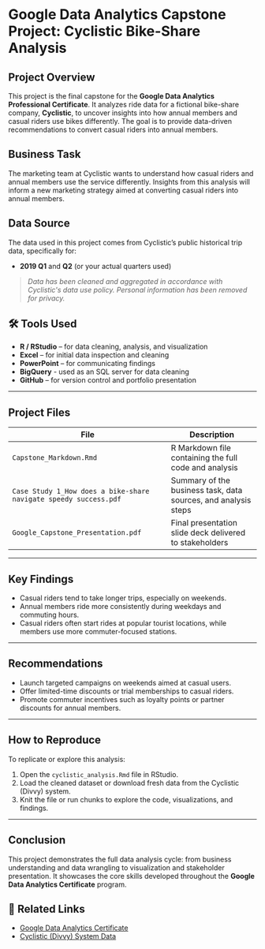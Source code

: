# Google Data Analytics Capstone Project: Cyclistic Bike-Share Analysis

## Project Overview
This project is the final capstone for the **Google Data Analytics Professional Certificate**. It analyzes ride data for a fictional bike-share company, **Cyclistic**, to uncover insights into how annual members and casual riders use bikes differently. The goal is to provide data-driven recommendations to convert casual riders into annual members.

## Business Task
The marketing team at Cyclistic wants to understand how casual riders and annual members use the service differently. Insights from this analysis will inform a new marketing strategy aimed at converting casual riders into annual members.

## Data Source
The data used in this project comes from Cyclistic’s public historical trip data, specifically for:

- **2019 Q1** and **Q2** (or your actual quarters used)

>  *Data has been cleaned and aggregated in accordance with Cyclistic's data use policy. Personal information has been removed for privacy.*

## 🛠 Tools Used
- **R / RStudio** – for data cleaning, analysis, and visualization
- **Excel** – for initial data inspection and cleaning
- **PowerPoint** – for communicating findings
- **BigQuery** - used as an SQL server for data cleaning
- **GitHub** – for version control and portfolio presentation

---

## Project Files

| File | Description |
|------|-------------|
| `Capstone_Markdown.Rmd` | R Markdown file containing the full code and analysis |
| `Case Study 1_How does a bike-share navigate speedy success.pdf` | Summary of the business task, data sources, and analysis steps |
| `Google_Capstone_Presentation.pdf` | Final presentation slide deck delivered to stakeholders |

---

## Key Findings
- Casual riders tend to take longer trips, especially on weekends.
- Annual members ride more consistently during weekdays and commuting hours.
- Casual riders often start rides at popular tourist locations, while members use more commuter-focused stations.

---

## Recommendations
- Launch targeted campaigns on weekends aimed at casual users.
- Offer limited-time discounts or trial memberships to casual riders.
- Promote commuter incentives such as loyalty points or partner discounts for annual members.

---

## How to Reproduce
To replicate or explore this analysis:
1. Open the `cyclistic_analysis.Rmd` file in RStudio.
2. Load the cleaned dataset or download fresh data from the Cyclistic (Divvy) system.
3. Knit the file or run chunks to explore the code, visualizations, and findings.

---

## Conclusion
This project demonstrates the full data analysis cycle: from business understanding and data wrangling to visualization and stakeholder presentation. It showcases the core skills developed throughout the **Google Data Analytics Certificate** program.

## 🔗 Related Links
- [Google Data Analytics Certificate](https://www.coursera.org/professional-certificates/google-data-analytics)
- [Cyclistic (Divvy) System Data](https://divvybikes.com/system-data)
